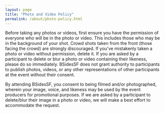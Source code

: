 ```yaml
---
layout: page
title: "Photo and Video Policy"
permalink: /about/photo-policy.html
--- 
```


Before taking any photos or videos, first ensure you have the permission of everyone who will be in the photo or video. This includes those who may be in the background of your shot. Crowd shots taken from the front (those facing the crowd) are strongly discouraged. If you've mistakenly taken a photo or video without permission, delete it. If you are asked by a participant to delete or blur a photo or video containing their likeness, please do so immediately. BSidesSF does not grant authority to participants to publish photos, videos, or any other representations of other participants at the event without their consent.

By attending BSidesSF, you consent to being filmed and/or photographed, wherein your image, voice, and likeness may be used by the event producers for promotional purposes. If we are asked by a participant to delete/blur their image in a photo or video, we will make a best effort to accommodate the request.
